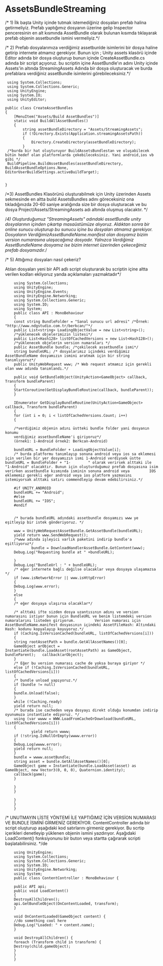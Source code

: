 # AssetsBundleStreaming
 
/* 1) İlk başta Unity içinde tutmak istemediğiniz dosyaları prefab halina getirmeliyiz. Prefab yaptığımız dosyanın üzerine gelip Inspector penceresinin en alt kısmında AssetBundle olarak bulunan kısımda tıklayarak prefab objenin assetbundle ismini vermeliyiz.*/

/* 2) Prefab dosyalarımıza verdiğimiz assetbunlde isimlerini bir dosya haline getirip internete atmamız gerekiyor. Bunun için ;
Unity assets klasörü içinde Editor adında bir dosya oluşturup bunun içinde CreateAssetBundle.cs adında bir script açıyoruz. bu scriptin içine
AssetBundle'ın adını Unity içinde Assets'in altında StreamingAssets Adında bir dosya oluşturacak ve burda prefablara verdiğiniz assetBundle isimlerini görebileceksiniz.*/


     using System.Collections;
     using System.Collections.Generic;
     using UnityEngine;
     using System.IO;
     using UnityEditor;

    public class CreateAssetBundles
    {
    	[MenuItem("Assets/Build AssetBundles")]
    	static void BuildAllAssetBundles()
    	{
        	string assetBundleDirectory = "Assets/StreamingAssets";
        	if (!Directory.Exists(Application.streamingAssetsPath))
        	{
            	Directory.CreateDirectory(assetBundleDirectory);
        	}
     /*burda bir hat oluşturuyor BuildAssetsBundlestan ve oluşabilecek bütün hedef olan platformlarda çekebileceksiniz. Yani android,ios vb gibi */
     BuildPipeline.BuildAssetBundles(assetBundleDirectory, BuildAssetBundleOptions.None, EditorUserBuildSettings.activeBuildTarget);

   
    }



/*3) AssetBundles Klasörünü oluşturabilmek için Unity üzerinden Assets sekmesinde en altta build AssetsBundles adını göreceksiniz ona tıkladığınızda 20-60 saniye aralığında size bir dosya oluşturacak ve bu dosya Project/Assets/StreamingAssets adı altında oluşmuş olacaktır. */

/*4) Oluşturduğumuz "StreamingAssets" adındaki assetBundle unity dosyalarının içinden çıkartıp masaüstümüze alıyoruz. Aldıktan sonra bir online sunucu oluşturup bu sunucu içine bu dosyaları atmamız gerekiyor. Dosyaların VerdiğimizAssetBundleName.manifest olan dosyamız bizim version numarasına ulaşacağımız dosyadır. Yalnızca Verdiğimiz AssetBundleName dosyamız ise bizim internet üzerinden çekeceğimiz prefab dosyamızdır.*/

/* 5) Attığımız dosyaları nasıl çekeriz?

Atılan dosyaları yeni bir API adlı script oluşturarak bu scriptin içine 
altta verilen kodları ekliyoruz yanda açıklamaları yazmaktadır*/




        using System.Collections;
        using UnityEngine;
        using UnityEngine.Events;
        using UnityEngine.Networking;
        using System.Collections.Generic;
        using System.IO;
        using System;
        public class API : MonoBehaviour
        {
        const string BundleFolder = "Sanal sunucu url adresi" /*Örnek: "http://www.ndgstudio.com.tr/berkcan/"*/
        public List<string> LoadingObjectValue = new List<string>();
        /*yüklenecek objelerimizin listesi*/
        public List<Hash128> listOfCachedVersions = new List<Hash128>();
        /*yüklenecek objelerin version numaraları */
        public AssetBundle bundle; /*çekilecek assetbundle ismi*/
        string bundleURL; /* dosyalarımız içindeki verdiğimiz AssetBundleName dosyamızın ismini aratmak için bir string tanımlıyoruz*/
        public UnityWebRequest www; /* Web request atmamız için gerekli olan www adında tanımlandı.*/

        public void GetBundleObject(UnityAction<GameObject> callback, Transform bundleParent)
        {
        StartCoroutine(GetDisplayBundleRoutine(callback, bundleParent));
        }

        IEnumerator GetDisplayBundleRoutine(UnityAction<GameObject> callback, Transform bundleParent)
        {
        for (int i = 0; i < listOfCachedVersions.Count; i++)
        {

        /*verdiğimiz objenin adını üstteki bundle folder yani dosyanın konumu
        verdiğimiz assetbundleName'i giriyoruz*/
        (örnek1: 1-Android örnek2: Berkcan-Android)

        bundleURL = BundleFolder + LoadingObjectValue[i];
        /* burda platformu tanımlayıp sonuna android veya ios sa eklemesi için verilen bir yer dosyamızın ismi 1-Android verdiysek üstte bundleURL = BundleFolder + "1-        " olarak verirsek alttaki ile "1-Android" olacaktır. Bunun için oluşturduğumuz prefab dosyasına isim verirken assetbundle kısmında isminin sonuna android veya         IOS eklememiz gerekli eğer android veya ios platform yazmasını istemiyorsak alttaki satırı commendleyip devam edebilirsiniz.*/

        #if UNITY_ANDROID
        bundleURL += "Android";
        #else
        bundleURL += "IOS";
        #endif


        /* burada bundleURL adındaki assetbundle dosyamızı www ye eşitleyip bir istek gönderiyoruz. */

        www = UnityWebRequestAssetBundle.GetAssetBundle(bundleURL);
        yield return www.SendWebRequest();
        /*www adında işleyici varlık paketini indirip bundle'a eşitliyoruz*/
                bundle = DownloadHandlerAssetBundle.GetContent(www);
        Debug.Log("Requesting bundle at " +bundleURL);

        }
        Debug.Log("BundleUrl : " + bundleURL);
        /* eğer internete bağlı değilse olacaklar veya dosyaya ulaşamazsa */
        if (www.isNetworkError || www.isHttpError)
        {
        Debug.Log(www.error);
        }
        else
        {
        /* eğer dosyaya ulaşırsa olacaklar*/

        /* alttaki ifte sizden dosya uzantısının adını ve version numarasını istiyor bunun için BundleURL ve benim listemdeki version numaralarını listeden giriyorum.         Version numarası için AssetBundleName.manifest dosyasının içindeki AssetFileHash: Altındaki Hash: kodunu kopyalayıp koyuyoruz.*/
        if (Caching.IsVersionCached(bundleURL, listOfCachedVersions[i]))
        {
        string rootAssetPath = bundle.GetAllAssetNames()[0];
        GameObject arObject = 			Instantiate(bundle.LoadAsset(rootAssetPath) as GameObject, bundleParent);	callback(arObject);
        }
        /* Eğer bu version numarası cache de yoksa buraya giriyor */
        else if (!Caching.IsVersionCached(bundleURL, listOfCachedVersions[i]))
        {
        /* bundle unload yapıyoruz.*/
        if (bundle != null)
        {
        bundle.Unload(false);
        }
        while (!Caching.ready)
        yield return null;
        /* burada ise cacheden veya dosyayı direkt olduğu konumdan indirip oyunumuza instantiate ediyoruz. */
        using (var wwww = WWW.LoadFromCacheOrDownload(bundleURL, listOfCachedVersions[i]))
        {
                yield return wwww;
        if (!string.IsNullOrEmpty(wwww.error))
        {
        Debug.Log(wwww.error);
        yield return null;
        }
        bundle = wwww.assetBundle;
        string asset = bundle.GetAllAssetNames()[0];
        GameObject game = Instantiate(bundle.LoadAsset(asset) as GameObject, new Vector3(0, 0, 0), Quaternion.identity);
        callback(game);
        }

        }
        }

        }
        }
        }


/* UNUTMAYIN LİSTE YÖNTEMİ İLE YAPTIĞIMIZ İÇİN VERSİON NUMARASI VE BUNDLE İSMİNİ GİRMENİZ GEREKİYOR.
ContentController adında bir script oluşturup aşağıdaki kod satırlarını girmeniz gerekiyor. Bu scrtip içerikleri denetleyip yüklenen objenin ismini yazdırıyor. Aşağıdaki LoadContent() fonksiyonunu bir buton veya startta çağırarak scripti başlatabilirsiniz. */de

        using UnityEngine;
        using System.Collections;
        using System.Collections.Generic;
        using System.IO;
        using UnityEngine.Networking;
        using System;
        public class ContentController : MonoBehaviour {

        public API api;
        public void LoadContent()
        {
        DestroyAllChildren();
        api.GetBundleObject(OnContentLoaded, transform);
        }

        void OnContentLoaded(GameObject content) {
        //do something cool here
        Debug.Log("Loaded: " + content.name);
        }

        void DestroyAllChildren() {
        foreach (Transform child in transform) {
        Destroy(child.gameObject);
        }
        }
        }




